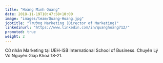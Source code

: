 ```yaml
---
title: "Hoàng Minh Quang"
date: 2018-11-19T10:47:58+10:00
image: "images/team/Quang-Hoang.jpg"
jobtitle: "Trưởng Marketing (Director of Marketing)"
linkedinurl: "https://www.linkedin.com/in/quanghoang712/"
promoted: true
weight: 2
---
```


Cử nhân Marketing tại UEH-ISB International School of Business. Chuyên Lý Võ Nguyên Giáp Khoá 18-21.